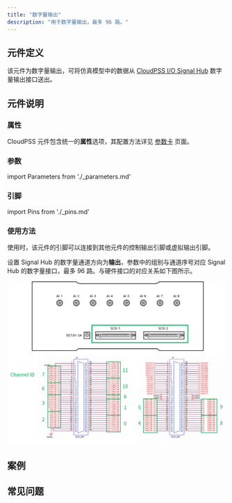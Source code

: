 ```yaml
---
title: "数字量输出"
description: "用于数字量输出，最多 96 路。"
---
```


## 元件定义

该元件为数字量输出，可将仿真模型中的数据从 [CloudPSS I/O Signal Hub](../../../../../hardware/10-desktop-type/20-cloudpss-io-signal-hub/index.md) 数字量输出接口送出。

## 元件说明



### 属性

CloudPSS 元件包含统一的**属性**选项，其配置方法详见 [参数卡](docs/documents/software/10-xstudio/20-simstudio/40-workbench/20-function-zone/30-design-tab/30-param-panel/index.md) 页面。

### 参数

import Parameters from './_parameters.md'

<Parameters/>

### 引脚

import Pins from './_pins.md'

<Pins/>

### 使用方法

使用时，该元件的引脚可以连接到其他元件的控制输出引脚或虚拟输出引脚。

设置 Signal Hub 的数字量通道方向为**输出**，参数中的组别与通道序号对应 Signal Hub 的数字量接口，最多 96 路。与硬件接口的对应关系如下图所示。

![数字量输出元件与硬件接口的对应关系](./digital-interface.png "数字量输出元件与硬件接口的对应关系")  

## 案例

## 常见问题

